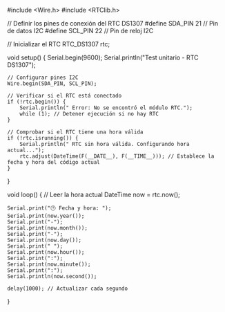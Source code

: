 #include <Wire.h>
#include <RTClib.h>

// Definir los pines de conexión del RTC DS1307
#define SDA_PIN 21   // Pin de datos I2C
#define SCL_PIN 22   // Pin de reloj I2C

// Inicializar el RTC
RTC_DS1307 rtc;

void setup() {
    Serial.begin(9600);
    Serial.println("Test unitario - RTC DS1307");

    // Configurar pines I2C
    Wire.begin(SDA_PIN, SCL_PIN);

    // Verificar si el RTC está conectado
    if (!rtc.begin()) {
        Serial.println(" Error: No se encontró el módulo RTC.");
        while (1); // Detener ejecución si no hay RTC
    }

    // Comprobar si el RTC tiene una hora válida
    if (!rtc.isrunning()) {
        Serial.println(" RTC sin hora válida. Configurando hora actual...");
        rtc.adjust(DateTime(F(__DATE__), F(__TIME__))); // Establece la fecha y hora del código actual
    }
}

void loop() {
    // Leer la hora actual
    DateTime now = rtc.now();

    Serial.print("🕒 Fecha y hora: ");
    Serial.print(now.year());
    Serial.print("-");
    Serial.print(now.month());
    Serial.print("-");
    Serial.print(now.day());
    Serial.print(" ");
    Serial.print(now.hour());
    Serial.print(":");
    Serial.print(now.minute());
    Serial.print(":");
    Serial.println(now.second());

    delay(1000); // Actualizar cada segundo
}